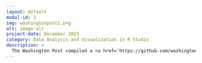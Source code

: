 ```yaml
---
layout: default
modal-id: 2
img: washingtonpost2.png
alt: image-alt
project-date: December 2023
category: Data Analysis and Visualization in R Studio
description: >
  The Washington Post compiled a <a href='https://github.com/washingtonpost/data-school-shootings.git' target='_blank'>database</a> that includes reported incidents of various gunfire during school hours from 1999 to 2022. We cleaned, wrangled, and analyzed this database in R Studio to delve into the pressing issue that is school shootings. Key incidents highlighted include the tragic events at Robb Elementary School, Columbine High School, Sandy Hook Elementary School, and Marjory Stoneman Douglas High School. Our review emphasizes the role of mental health and highlights the alarming statistic that 78% of school shooters under 18 acquired their weapons from home. We concluded with a call to action for the promotion of safe storage laws to prevent unauthorized access to firearms. The presentation can be found here: <a href='/img/portfolio/school.pdf' target='_blank'>A Plan to Keep Students Safe</a>
---
```

